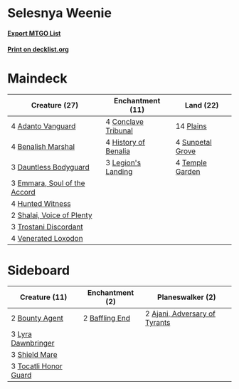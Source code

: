 # Selesnya Weenie

#### [Export MTGO List](../collection/Selesnya%20Weenie/Selesnya%20Weenie.txt)
#### [Print on decklist.org](http://decklist.org/?deckmain=4%09Adanto%20Vanguard%0A4%09Benalish%20Marshal%0A4%09Conclave%20Tribunal%0A3%09Dauntless%20Bodyguard%0A3%09Emmara,%20Soul%20of%20the%20Accord%0A4%09History%20of%20Benalia%0A4%09Hunted%20Witness%0A3%09Legion's%20Landing%0A14%09Plains%0A2%09Shalai,%20Voice%20of%20Plenty%0A4%09Sunpetal%20Grove%0A4%09Temple%20Garden%0A3%09Trostani%20Discordant%0A4%09Venerated%20Loxodon&deckside=2%09Ajani,%20Adversary%20of%20Tyrants%0A2%09Baffling%20End%0A2%09Bounty%20Agent%0A3%09Lyra%20Dawnbringer%0A3%09Shield%20Mare%0A3%09Tocatli%20Honor%20Guard)
# Maindeck

|                                             Creature (27)                                             |                                       Enchantment (11)                                        |                                         Land (22)                                         |
|-------------------------------------------------------------------------------------------------------|-----------------------------------------------------------------------------------------------|-------------------------------------------------------------------------------------------|
|4 [Adanto Vanguard](http://gatherer.wizards.com/Pages/Card/Details.aspx?multiverseid=435152)           |4 [Conclave Tribunal](http://gatherer.wizards.com/Pages/Card/Details.aspx?multiverseid=452756) |14 [Plains](http://gatherer.wizards.com/Pages/Card/Details.aspx?multiverseid=439601)       |
|4 [Benalish Marshal](http://gatherer.wizards.com/Pages/Card/Details.aspx?multiverseid=442894)          |4 [History of Benalia](http://gatherer.wizards.com/Pages/Card/Details.aspx?multiverseid=442909)|4 [Sunpetal Grove](http://gatherer.wizards.com/Pages/Card/Details.aspx?multiverseid=420946)|
|3 [Dauntless Bodyguard](http://gatherer.wizards.com/Pages/Card/Details.aspx?multiverseid=442902)       |3 [Legion's Landing](http://gatherer.wizards.com/Pages/Card/Details.aspx?multiverseid=435173)  |4 [Temple Garden](http://gatherer.wizards.com/Pages/Card/Details.aspx?multiverseid=405112) |
|3 [Emmara, Soul of the Accord](http://gatherer.wizards.com/Pages/Card/Details.aspx?multiverseid=452918)|                                                                                               |                                                                                           |
|4 [Hunted Witness](http://gatherer.wizards.com/Pages/Card/Details.aspx?multiverseid=452765)            |                                                                                               |                                                                                           |
|2 [Shalai, Voice of Plenty](http://gatherer.wizards.com/Pages/Card/Details.aspx?multiverseid=442923)   |                                                                                               |                                                                                           |
|3 [Trostani Discordant](http://gatherer.wizards.com/Pages/Card/Details.aspx?multiverseid=452958)       |                                                                                               |                                                                                           |
|4 [Venerated Loxodon](http://gatherer.wizards.com/Pages/Card/Details.aspx?multiverseid=452780)         |                                                                                               |                                                                                           |


# Sideboard

|                                         Creature (11)                                          |                                     Enchantment (2)                                     |                                            Planeswalker (2)                                            |
|------------------------------------------------------------------------------------------------|-----------------------------------------------------------------------------------------|--------------------------------------------------------------------------------------------------------|
|2 [Bounty Agent](http://gatherer.wizards.com/Pages/Card/Details.aspx?multiverseid=452752)       |2 [Baffling End](http://gatherer.wizards.com/Pages/Card/Details.aspx?multiverseid=439658)|2 [Ajani, Adversary of Tyrants](http://gatherer.wizards.com/Pages/Card/Details.aspx?multiverseid=447139)|
|3 [Lyra Dawnbringer](http://gatherer.wizards.com/Pages/Card/Details.aspx?multiverseid=442914)   |                                                                                         |                                                                                                        |
|3 [Shield Mare](http://gatherer.wizards.com/Pages/Card/Details.aspx?multiverseid=447173)        |                                                                                         |                                                                                                        |
|3 [Tocatli Honor Guard](http://gatherer.wizards.com/Pages/Card/Details.aspx?multiverseid=435194)|                                                                                         |                                                                                                        |

